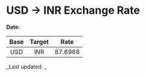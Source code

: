 # USD → INR Exchange Rate

**Date:** 

| Base | Target | Rate  |
|:----:|:------:|:-----:|
| USD  | INR    | 87.6968 |

_Last updated: _